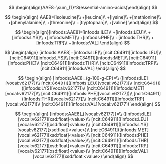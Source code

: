 


$$
 \begin{align}AAE8=\sum_{1}^8(essential-amino-acids)\end{align}
$$

$$
 \begin{align}
   AAE8=[isoleucine]\\
   +[leucine]\\
   +[lysine]\\
   +[methionine]\\
   +[phenylalanine]\\
   +[threonine]\\
   +[tryptophan]\\
   +[valine]
   \end{align}
$$

$$
\begin{align}[infoods:AAE8]=[infoods:ILE]\\
   +[infoods:LEU]\\
   +[infoods:LYS]\\
   +[infoods:MET]\\
   +[infoods:PHE]\\
   +[infoods:THR]\\
   +[infoods:TRP]\\
   +[infoods:VAL]
   \end{align}
$$

$$
 \begin{align}
   [infoods:AAE8]=[infoods:ILE]\\
   [ncit:C64911][infoods:LEU]\\
   [ncit:C64911][infoods:LYS]\\
   [ncit:C64911][infoods:MET]\\
   [ncit:C64911][infoods:PHE]\\
   [ncit:C64911][infoods:THR]\\
   [ncit:C64911][infoods:TRP]\\
   [ncit:C64911][infoods:VAL]
   \end{align}
$$

$$
\begin{align}
   [infoods:AAE8]_{g-100-g-EP}=\\
   ([infoods:ILE][vocal:v62177])\\
   [ncit:C64911]([infoods:LEU][vocal:v62177])\\
   [ncit:C64911]([infoods:LYS][vocal:v62177])\\
   [ncit:C64911]([infoods:MET][vocal:v62177])\\
   [ncit:C64911]([infoods:PHE][vocal:v62177])\\
   [ncit:C64911]([infoods:THR][vocal:v62177])\\
   [ncit:C64911]([infoods:TRP][vocal:v62177])\\
   [ncit:C64911]([infoods:VAL][vocal:v62177])
   \end{align}
$$

$$
 \begin{align}
   [infoods:AAE8]_{[vocal:v62177]}=\\
   ([infoods:ILE][vocal:v62177][xsd:float]<value>)\\
   [ncit:C64911]([infoods:LEU][vocal:v62177][xsd:float]<value>)\\
   [ncit:C64911]([infoods:LYS][vocal:v62177][xsd:float]<value>)\\
   [ncit:C64911]([infoods:MET][vocal:v62177][xsd:float]<value>)\\
   [ncit:C64911]([infoods:PHE][vocal:v62177][xsd:float]<value>)\\
   [ncit:C64911]([infoods:THR][vocal:v62177][xsd:float]<value>)\\
   [ncit:C64911]([infoods:TRP][vocal:v62177][xsd:float]<value>)\\
   [ncit:C64911]([infoods:VAL][vocal:v62177][xsd:float]<value>)
   \end{align}
$$
    
    
   
   
